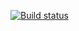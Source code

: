 [![Build status](https://ci.appveyor.com/api/projects/status/62sycu0crsdu0pex?svg=true)](https://ci.appveyor.com/project/AngelinaTest/unit5)
